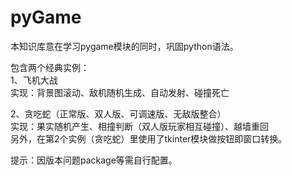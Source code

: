 # pyGame
本知识库意在学习pygame模块的同时，巩固python语法。

包含两个经典实例：  
1、飞机大战  
实现：背景图滚动、敌机随机生成、自动发射、碰撞死亡  
  
2、贪吃蛇（正常版、双人版、可调速版、无敌版整合）  
实现：果实随机产生、相撞判断（双人版玩家相互碰撞）、越墙重回  
另外，在第2个实例（贪吃蛇）里使用了tkinter模块做按钮即窗口转换。  

提示：因版本问题package等需自行配置。
